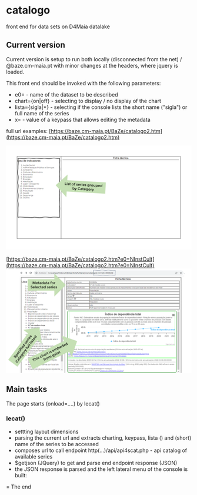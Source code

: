 # catalogo

front end for data sets on D4Maia datalake

## Current version 

Current version is setup to run both locally (disconnected from the net) / @baze.cm-maia.pt with minor changes at the headers, where jquery is loaded.


This front end should be invoked with the following parameters:
- e0=<name> - name of the dataset to be described
- chart={on|off} - selecting to display / no display of the chart
- lista={sigla|\*} - selecting if the console lists the short name ("sigla") or full name of the series 
- x=<keypass> - value of a keypass that allows editing the metadata 

full url examples:
[https://baze.cm-maia.pt/BaZe/catalogo2.htm](https://baze.cm-maia.pt/BaZe/catalogo2.htm)

![without parameters](./pics/Slide2.png "without parameters")

[https://baze.cm-maia.pt/BaZe/catalogo2.htm?e0=NInstCult](https://baze.cm-maia.pt/BaZe/catalogo2.htm?e0=NInstCult)
![without parameters](./pics/Slide3.png "defining series' name (e0)")


## Main tasks

The page starts (onload=....) by lecat()

### lecat()
- settting layout dimensions
- parsing the current url and extracts charting, keypass, lista () and (short) name of the series to be accessed
- composes url to call endpoint http(...)/api/api4scat.php - api catalog of available series
- $getjson (JQuery) to get and parse end endpoint response (JSON)
- the JSON response is parsed and the left lateral menu of the console is built:


= The end